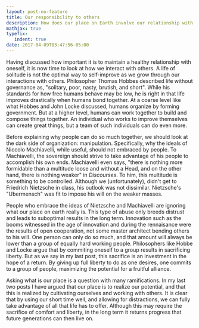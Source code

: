 ```yaml
---
layout: post-no-feature
title: Our responsibility to others 
description: How does our place on Earth involve our relationship with others?
mathjax: true
typefix:
   indent: true
date: 2017-04-09T03:47:56-05:00
---
```


Having discussed how important it is to  maintain a healthy relationship with oneself, it is now time to look at how we interact with others. A life of solitude is not the optimal way to self-improve as we grow through our interactions with others. Philosopher Thomas Hobbes described life without governance as, "solitary, poor, nasty, brutish, and short". While his standards for how free humans behave may be low, he is right in that life improves drastically when humans bond together. At a coarse level like what Hobbes and John Locke discussed, humans organize by forming government. But at a higher level, humans can work together to build and compose things together. An individual who works to improve themselves can create great things, but a team of such individuals can do even more.  

Before explaining why people can do so much together, we should look at the dark side of organization: manipulation. Specifically, why the ideals of Niccolo Machiavelli, while useful, should not embraced by people. To Machiavelli, the sovereign should strive to take advantage of his people to accomplish his own ends. Machiavelli even says, "there is nothing more formidable than a multitude loose and without a Head, and on the other hand, there is nothing weaker" in *Discourses*. To him, this multitude is something to be controlled. Although we (unfortunately), didn't get to Friedrich Nietzsche in class, his outlook was not dissimilar. Nietzsche's "Ubermensch" was fit to impose his will on the weaker masses.  

People who embrace the ideas of Nietzsche and Machiavelli are ignoring what our place on earth really is. This type of abuse only breeds distrust and leads to suboptimal results in the long term. Innovation such as the booms witnessed in the age of innovation and during the rennaisance were the results of open cooperation, not some master architect bending others to his will.  One person can only do so much, and that amount will always be lower than a group of equally hard working people. Philosophers like Hobbe and Locke argue that by commiting oneself to a group results in sacrificing liberty. But as we say in my last post, this sacrifice is an investment in the hope of a return. By giving up full liberty to do as one desires, one commits to a group of people, maximizing the potential for a fruitful alliance.

Asking what is our place is a question with many ramifications. In my last two posts I have argued that our place is to realize our potential, and that this is realized by cultivating ourselves and working with others. It is clear that by using our short time well, and allowing for distractions, we can fully take advantage of all that life has to offer. Although this may require the sacrifice of comfort and liberty, in the long term it returns progress that future generations can then live on. 


